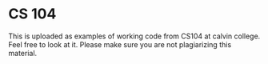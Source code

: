 CS  104
=====

This is uploaded as examples of working code from CS104 at calvin college. Feel free to look at it. Please make sure you are not plagiarizing this material.
